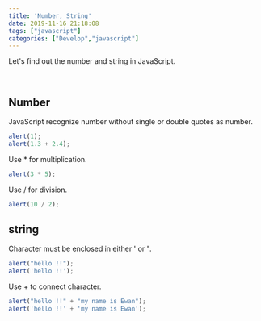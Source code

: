 ```yaml
---
title: 'Number, String'
date: 2019-11-16 21:18:08
tags: ["javascript"]
categories: ["Develop","javascript"]
---
```


Let's find out the number and string in JavaScript.
<!-- exerpt -->

<br/>

## Number

JavaScript recognize number without single or double quotes as number.
~~~Javascript
alert(1);
alert(1.3 + 2.4);
~~~

Use * for multiplication.
~~~Javascript
alert(3 * 5);
~~~

Use / for division.
~~~Javascript
alert(10 / 2);
~~~

## string

Character must be enclosed in either ' or ".
~~~Javascript
alert("hello !!");
alert('hello !!');
~~~


Use + to connect character.
~~~Javascript
alert("hello !!" + "my name is Ewan");
alert('hello !!' + 'my name is Ewan');
~~~
